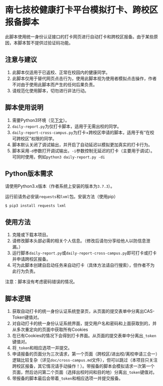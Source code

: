 # 南七技校健康打卡平台模拟打卡、跨校区报备脚本

此脚本使用统一身份认证接口的打卡网页进行自动打卡和跨校区报备。由于某些原因，本脚本暂不提供过验证码功能。

## 注意与建议
1. 此脚本仅适用于已返校、正常在校园内的健康同学。
2. 此脚本仅用于替代网页点击行为，使用此脚本视为使用者模拟点击操作，作者不对由于使用此脚本而产生的任何后果负责。
3. 请规范化使用脚本，切勿进行非法行动。

## 脚本使用说明
1. 需要Python3环境（见[下文](#Python版本需求)）。
2. `daily-report.py`为仅打卡脚本，适用于无需出校的同学。
3. `daily-report-cross-campus.py`为打卡+跨校区申请的脚本，适用于有“在校可跨校区”权限的同学。
4. 脚本默认关闭了调试输出，并开启了自动延迟以模拟更加真实的打卡行为。
5. 脚本采用`-d`参数打开调试输出，`-i`参数控制无延迟的打卡（主要用于调试）。可同时使用，例如`python3 daily-report.py -di`

## Python版本需求
请使用Python3.x版本（作者系统上安装的版本为`3.7.3`）。

运行前请务必安装`requests`和`lxml`包。安装方法（使用pip）
```
$ pip3 install requests lxml
```

## 使用方法
1. 克隆或下载本项目。
2. 请修改脚本头部必需的相关个人信息。（修改后请勿分享给他人以防信息泄漏。）
3. 运行脚本`daily-report.py`或`daily-report-cross-campus.py`即可打卡或打卡并申请跨校区报备。
4. 可为此脚本创建自启动任务来自动打卡（具体方法请自行搜索），但作者不为此行为负责。

注意：脚本没有考虑密码错误的情况。

## 脚本逻辑
1. 获取自动打卡的统一身份认证系统登录页，从页面的提交表单中分离出CAS-Token键值对。
2. 对自动打卡的统一身份认证系统界面，提交用户名和密码和上面获取到的，并从多次重定向的页面中获取所有Cookies
3. 在已有Cookies的情况下会得到打卡界面。从页面的提交表单中分离出`_token`键值对。
4. 将`_token`和相应选项一并提交。
5. 申请报备的页面分为三次请求，第一个页面（跨校区/进出校/离校申请三合一）逻辑比较复杂（详见`doc/cross-campus.md`文件），但可以跳过（本项目只关注跨校区报备，其它情况请手动操作！）。带报备的脚本会模拟请求一次第一个页面，然后访问第二个页面（选择出校时间和目的地）分离出`_token`键值对。
6. 带报备的脚本最后会带着`_token`和相应选项一并提交报备。
